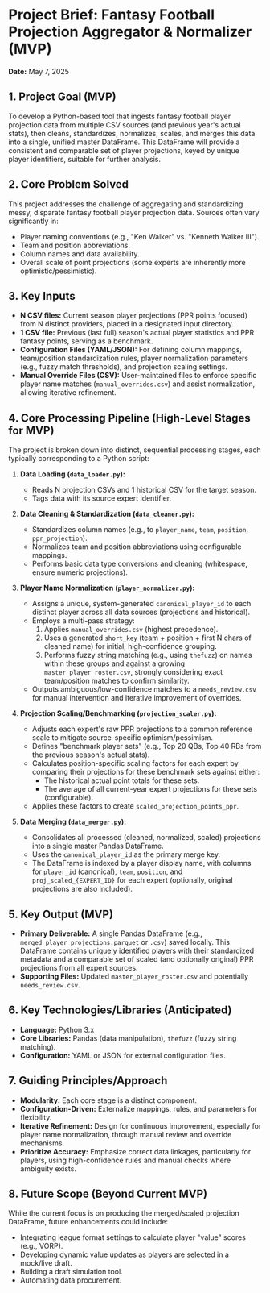 # Project Brief: Fantasy Football Projection Aggregator & Normalizer (MVP)

**Date:** May 7, 2025

## 1. Project Goal (MVP)

To develop a Python-based tool that ingests fantasy football player projection data from multiple CSV sources (and previous year's actual stats), then cleans, standardizes, normalizes, scales, and merges this data into a single, unified master DataFrame. This DataFrame will provide a consistent and comparable set of player projections, keyed by unique player identifiers, suitable for further analysis.

## 2. Core Problem Solved

This project addresses the challenge of aggregating and standardizing messy, disparate fantasy football player projection data. Sources often vary significantly in:
* Player naming conventions (e.g., "Ken Walker" vs. "Kenneth Walker III").
* Team and position abbreviations.
* Column names and data availability.
* Overall scale of point projections (some experts are inherently more optimistic/pessimistic).

## 3. Key Inputs

* **N CSV files:** Current season player projections (PPR points focused) from N distinct providers, placed in a designated input directory.
* **1 CSV file:** Previous (last full) season's actual player statistics and PPR fantasy points, serving as a benchmark.
* **Configuration Files (YAML/JSON):** For defining column mappings, team/position standardization rules, player normalization parameters (e.g., fuzzy match thresholds), and projection scaling settings.
* **Manual Override Files (CSV):** User-maintained files to enforce specific player name matches (`manual_overrides.csv`) and assist normalization, allowing iterative refinement.

## 4. Core Processing Pipeline (High-Level Stages for MVP)

The project is broken down into distinct, sequential processing stages, each typically corresponding to a Python script:

1.  **Data Loading (`data_loader.py`):**
    * Reads N projection CSVs and 1 historical CSV for the target season.
    * Tags data with its source expert identifier.

2.  **Data Cleaning & Standardization (`data_cleaner.py`):**
    * Standardizes column names (e.g., to `player_name`, `team`, `position`, `ppr_projection`).
    * Normalizes team and position abbreviations using configurable mappings.
    * Performs basic data type conversions and cleaning (whitespace, ensure numeric projections).

3.  **Player Name Normalization (`player_normalizer.py`):**
    * Assigns a unique, system-generated `canonical_player_id` to each distinct player across all data sources (projections and historical).
    * Employs a multi-pass strategy:
        1.  Applies `manual_overrides.csv` (highest precedence).
        2.  Uses a generated `short_key` (team + position + first N chars of cleaned name) for initial, high-confidence grouping.
        3.  Performs fuzzy string matching (e.g., using `thefuzz`) on names within these groups and against a growing `master_player_roster.csv`, strongly considering exact team/position matches to confirm similarity.
    * Outputs ambiguous/low-confidence matches to a `needs_review.csv` for manual intervention and iterative improvement of overrides.

4.  **Projection Scaling/Benchmarking (`projection_scaler.py`):**
    * Adjusts each expert's raw PPR projections to a common reference scale to mitigate source-specific optimism/pessimism.
    * Defines "benchmark player sets" (e.g., Top 20 QBs, Top 40 RBs from the previous season's actual stats).
    * Calculates position-specific scaling factors for each expert by comparing their projections for these benchmark sets against either:
        * The historical actual point totals for these sets.
        * The average of all current-year expert projections for these sets (configurable).
    * Applies these factors to create `scaled_projection_points_ppr`.

5.  **Data Merging (`data_merger.py`):**
    * Consolidates all processed (cleaned, normalized, scaled) projections into a single master Pandas DataFrame.
    * Uses the `canonical_player_id` as the primary merge key.
    * The DataFrame is indexed by a player display name, with columns for `player_id` (canonical), `team`, `position`, and `proj_scaled_{EXPERT_ID}` for each expert (optionally, original projections are also included).

## 5. Key Output (MVP)

* **Primary Deliverable:** A single Pandas DataFrame (e.g., `merged_player_projections.parquet` or `.csv`) saved locally. This DataFrame contains uniquely identified players with their standardized metadata and a comparable set of scaled (and optionally original) PPR projections from all expert sources.
* **Supporting Files:** Updated `master_player_roster.csv` and potentially `needs_review.csv`.

## 6. Key Technologies/Libraries (Anticipated)

* **Language:** Python 3.x
* **Core Libraries:** Pandas (data manipulation), `thefuzz` (fuzzy string matching).
* **Configuration:** YAML or JSON for external configuration files.

## 7. Guiding Principles/Approach

* **Modularity:** Each core stage is a distinct component.
* **Configuration-Driven:** Externalize mappings, rules, and parameters for flexibility.
* **Iterative Refinement:** Design for continuous improvement, especially for player name normalization, through manual review and override mechanisms.
* **Prioritize Accuracy:** Emphasize correct data linkages, particularly for players, using high-confidence rules and manual checks where ambiguity exists.

## 8. Future Scope (Beyond Current MVP)

While the current focus is on producing the merged/scaled projection DataFrame, future enhancements could include:
* Integrating league format settings to calculate player "value" scores (e.g., VORP).
* Developing dynamic value updates as players are selected in a mock/live draft.
* Building a draft simulation tool.
* Automating data procurement.